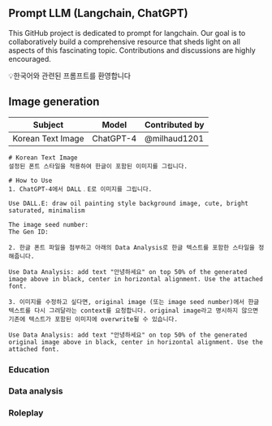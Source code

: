 ##  Prompt LLM (Langchain, ChatGPT)
This GitHub project is dedicated to prompt for langchain. Our goal is to collaboratively build a comprehensive resource that sheds light on all aspects of this fascinating topic. Contributions and discussions are highly encouraged.

💡한국어와 관련된 프롬프트를 환영합니다

## Image generation

|Subject|Model|Contributed by|
|----------|----------|----------|
|Korean Text Image|ChatGPT-4|@milhaud1201|

```
# Korean Text Image
설정된 폰트 스타일을 적용하여 한글이 포함된 이미지를 그립니다.

# How to Use
1. ChatGPT-4에서 DALL﹒E로 이미지를 그립니다. 

Use DALL.E: draw oil painting style background image, cute, bright saturated, minimalism

The image seed number: 
The Gen ID:

2. 한글 폰트 파일을 첨부하고 아래의 Data Analysis로 한글 텍스트를 포함한 스타일을 정해줍니다.

Use Data Analysis: add text "안녕하세요" on top 50% of the generated image above in black, center in horizontal alignment. Use the attached font.

3. 이미지를 수정하고 싶다면, original image (또는 image seed number)에서 한글 텍스트를 다시 그려달라는 context를 요청합니다. original image라고 명시하지 않으면 기존에 텍스트가 포함된 이미지에 overwrite될 수 있습니다. 

Use Data Analysis: add text "안녕하세요" on top 50% of the generated original image above in black, center in horizontal alignment. Use the attached font.
```

### Education

### Data analysis

### Roleplay
